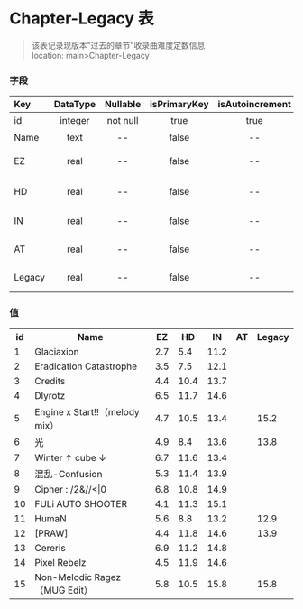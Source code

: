 # Chapter-Legacy 表
> 该表记录现版本"过去的章节"收录曲难度定数信息 <br>
> location: main>Chapter-Legacy

### 字段
| Key | DataType | Nullable | isPrimaryKey | isAutoincrement | p.s. |
|:--|:-:|:-:|:-:|:-:|:--|
| id | integer | not null | true | true | 主键 |
| Name | text | -- | false | -- | 收录曲 |
| EZ | real | -- | false | -- | Easy难度 |
| HD | real | -- | false | -- | Hard难度 |
| IN | real | -- | false | -- | Insane难度 |
| AT | real | -- | false | -- | Another难度 |
| Legacy | real | -- | false | -- | Legacy难度 |

### 值
<table><tr><th>id</th><th>Name</th><th>EZ</th><th>HD</th><th>IN</th><th>AT</th><th>Legacy</th><tr><tr><td>1</td><td>Glaciaxion</td><td>2.7</td><td>5.4</td><td>11.2</td><td>  </td><td>  </td></tr><tr><td>2</td><td>Eradication Catastrophe</td><td>3.5</td><td>7.5</td><td>12.1</td><td>  </td><td>  </td></tr><tr><td>3</td><td>Credits</td><td>4.4</td><td>10.4</td><td>13.7</td><td>  </td><td>  </td></tr><tr><td>4</td><td>Dlyrotz</td><td>6.5</td><td>11.7</td><td>14.6</td><td>  </td><td>  </td></tr><tr><td>5</td><td>Engine x Start!!（melody mix）</td><td>4.7</td><td>10.5</td><td>13.4</td><td>  </td><td>15.2</td></tr><tr><td>6</td><td>光</td><td>4.9</td><td>8.4</td><td>13.6</td><td>  </td><td>13.8</td></tr><tr><td>7</td><td>Winter ↑ cube ↓</td><td>6.7</td><td>11.6</td><td>13.4</td><td>  </td><td>  </td></tr><tr><td>8</td><td>混乱-Confusion</td><td>5.3</td><td>11.4</td><td>13.9</td><td>  </td><td>  </td></tr><tr><td>9</td><td>Cipher : &#x2F;2&amp;&#x2F;&#x2F;&lt;|0</td><td>6.8</td><td>10.8</td><td>14.9</td><td>  </td><td>  </td></tr><tr><td>10</td><td>FULi AUTO SHOOTER</td><td>4.1</td><td>11.3</td><td>15.1</td><td>  </td><td>  </td></tr><tr><td>11</td><td>HumaN</td><td>5.6</td><td>8.8</td><td>13.2</td><td>  </td><td>12.9</td></tr><tr><td>12</td><td>[PRAW]</td><td>4.4</td><td>11.8</td><td>14.6</td><td>  </td><td>13.9</td></tr><tr><td>13</td><td>Cereris</td><td>6.9</td><td>11.2</td><td>14.8</td><td>  </td><td>  </td></tr><tr><td>14</td><td>Pixel Rebelz</td><td>4.5</td><td>11.9</td><td>14.6</td><td>  </td><td>  </td></tr><tr><td>15</td><td>Non-Melodic Ragez （MUG Edit）</td><td>5.8</td><td>10.5</td><td>15.8</td><td>  </td><td>15.8</td></tr></table>